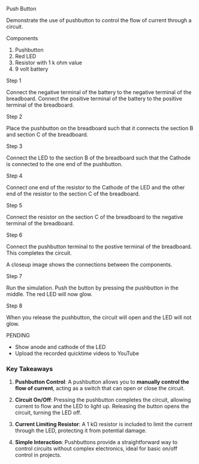 Push Button

Demonstrate the use of pushbutton to control the flow of current through a circuit.

Components

1. Pushbutton
2. Red LED
3. Resistor with 1 k ohm value
4. 9 volt battery

Step 1

Connect the negative terminal of the battery to the negative terminal of the breadboard. Connect the positive terminal of the battery to the positive terminal of the breadboard.

Step 2

Place the pushbutton on the breadboard such that it connects the section B and section C of the breadboard.

Step 3

Connect the LED to the section B of the breadboard such that the Cathode is connected to the one end of the pushbutton.

Step 4

Connect one end of the resistor to the Cathode of the LED and the other end of the resistor to the section C of the breadboard.

Step 5

Connect the resistor on the section C of the breadboard to the negative terminal of the breadboard.

Step 6

Connect the pushbutton terminal to the postive terminal of the breadboard. This completes the circuit.

A closeup image shows the connections between the components.

Step 7

Run the simulation. Push the button by pressing the pushbutton in the middle. The red LED will now glow.

Step 8

When you release the pushbutton, the circuit will open and the LED will not glow.

PENDING

- Show anode and cathode of the LED
- Upload the recorded quicktime videos to YouTube

### Key Takeaways

1. **Pushbutton Control**: A pushbutton allows you to **manually control the flow of current**, acting as a switch that can open or close the circuit.

2. **Circuit On/Off**: Pressing the pushbutton completes the circuit, allowing current to flow and the LED to light up. Releasing the button opens the circuit, turning the LED off.

3. **Current Limiting Resistor**: A 1 kΩ resistor is included to limit the current through the LED, protecting it from potential damage.

4. **Simple Interaction**: Pushbuttons provide a straightforward way to control circuits without complex electronics, ideal for basic on/off control in projects.
